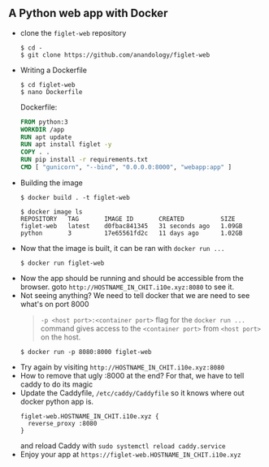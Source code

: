 ## A Python web app with Docker
 - clone the `figlet-web` repository
    ```
    $ cd -
    $ git clone https://github.com/anandology/figlet-web
    ```
 - Writing a Dockerfile
    ```
    $ cd figlet-web
    $ nano Dockerfile
    ```
    Dockerfile:
    ```Dockerfile
    FROM python:3
    WORKDIR /app
    RUN apt update
    RUN apt install figlet -y
    COPY . .
    RUN pip install -r requirements.txt
    CMD [ "gunicorn", "--bind", "0.0.0.0:8000", "webapp:app" ]
    ```
 - Building the image
    ```
    $ docker build . -t figlet-web
 
    $ docker image ls
    REPOSITORY   TAG       IMAGE ID       CREATED          SIZE
    figlet-web   latest    d0fbac841345   31 seconds ago   1.09GB
    python       3         17e65561fd2c   11 days ago      1.02GB
    ```
 - Now that the image is built, it can be ran with `docker run ...`
    ```
    $ docker run figlet-web
    ```
 - Now the app should be running and should be accessible from the browser. goto `http://HOSTNAME_IN_CHIT.i10e.xyz:8080` to see it.
 - Not seeing anything? We need to tell docker that we are need to see what's on port 8000
    > `-p <host port>:<container port>` flag for the `docker run ...` command gives access to the `<container port>` from `<host port>` on the host.
    ```
    $ docker run -p 8080:8000 figlet-web
    ```
 - Try again by visiting `http://HOSTNAME_IN_CHIT.i10e.xyz:8080`
 - How to remove that ugly :8000 at the end? For that, we have to tell caddy to do its magic
 - Update the Caddyfile, `/etc/caddy/Caddyfile` so it knows where out docker python app is.
    ```
    figlet-web.HOSTNAME_IN_CHIT.i10e.xyz {
      reverse_proxy :8080
    }
    ```
    and reload Caddy with `sudo systemctl reload caddy.service`
 - Enjoy your app at `https://figlet-web.HOSTNAME_IN_CHIT.i10e.xyz`
